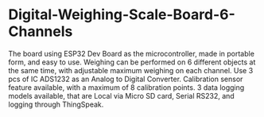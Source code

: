 # Digital-Weighing-Scale-Board-6-Channels
The board using ESP32 Dev Board as the microcontroller, made in portable form, and easy to use. Weighing can be performed on 6 different objects at the same time, with adjustable maximum weighing on each channel. Use 3 pcs of IC ADS1232 as an Analog to Digital Converter. Calibration sensor feature available, with a maximum of 8 calibration points. 3 data logging models available, that are Local via Micro SD card, Serial RS232, and logging through ThingSpeak.
